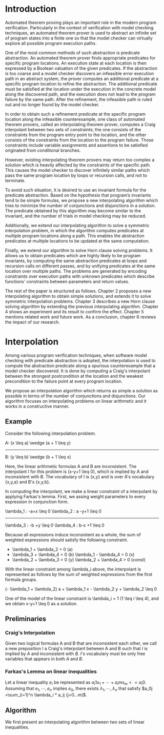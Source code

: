 Introduction
===

Automated theorem proving plays an important role in the modern program verification. Particularly in the context of verification with model checking techniques, an automated theorem prover is used to abstract an infinite set of program states into a finite one so that the model checker can virtually explore all possible program execution paths.

One of the most common methods of such abstraction is predicate abstraction. An automated theorem prover finds appropriate predicates for specific program locations. An execution state at each location is then expressed by a Boolean valuation of the given predicates. If the abstraction is too coarse and a model checker discovers an infeasible error execution path in an abstract system, the prover computes an additional predicate at a specific program location to refine the abstraction. The additional predicate must be satisfied at the location under the execution in the concrete model along the discovered path, and the execution does not lead to the program failure by the same path. After the refinement, the infeasible path is ruled out and no longer found by the model checker.

In order to obtain such a refinement predicate at the specific program location along the infeasible counterexample, one class of automated theorem provers, called an interpolating theorem prover, computes a Craig interpolant between two sets of constraints; the one consists of the constraints from the program entry point to the location, and the other consists of the constraints from the location to the program failure. Those constraints include variable assignments and assertions to be satisfied originated from conditional branches.

However, existing interpolating theorem provers may return too complex a solution which is heavily affected by the constraints of the specific path. This causes the model checker to discover infinitely similar paths which pass the same program location by loops or recursion calls, and not to terminate.

To avoid such situation, it is desired to use an invariant formula for the predicate abstraction. Based on the hypothesis that program’s invariants tend to be simple formulas, we propose a new interpolating algorithm which tries to minimize the number of conjunctions and disjunctions in a solution. The predicate obtained by this algorithm may become similar to the invariant, and the number of trials in model checking may be reduced.

Additionally, we extend our interpolating algorithm to solve a symmetric interpolation problem, in which the algorithm computes predicates at multiple program locations along a path. This enables the abstraction predicates at multiple locations to be updated at the same computation.

Finally, we extend our algorithm to solve Horn clause solving problems. It allows us to obtain predicates which are highly likely to be program invariants, by computing the same abstraction predicates at loops and recursion calls on different passes, and by unifying predicates at the same location over multiple paths. The problems are generated by encoding constraints over execution paths with unknown predicates which describe functions' constraints between parameters and return values.

The rest of the paper is structured as follows. Chapter 2 proposes a new interpolating algorithm to obtain simple solutions, and extends it to solve symmetric interpolation problems. Chapter 3 describes a new Horn clause solving algorithm by extending the previous interpolating algorithm. Chapter 4 shows an experiment and its result to confirm the effect. Chapter 5 mentions related work and future work. As a conclusion, chapter 6 reviews the impact of our research.


Interpolation
===

Among various program verification techniques, when software model checking with predicate abstraction is adopted, the interpolation is used to compute the abstraction predicate along a spurious counterexample that a model checker discovered. It is done by computing a Craig's interpolant between the strongest postcondition at the location and the weakest precondition to the failure point at every program location.

We propose an interpolation algorithm which returns as simple a
solution as possible in terms of the number of conjunctions and
disjunctions.
Our algorithm focuses on interpolating problems on linear arithmetic
and it works in a constructive manner.

Example
---

Consider the following interpolation problem.

A: (x \leq a) \wedge (a + 1 \leq y)
- - - - - -
B: (y \leq b) \wedge (b + 1 \leq x)

Here, the linear arithmetic formulas A and B are inconsistent. The interpolant I for this problem is (x-y+1 \leq 0), which is implied by A and inconsistent with B. The vocabulary of I is {x,y} and is over A's vocabulary {x,y,a} and B's {x,y,b}.

In computing the interpolant, we make a linear constraint of a interpolant by applying Farkas's lemma. First, we assing weight parameters to every expression in conjunction form.

\lambda_1 : -a+x     \leq 0
\lambda_2 :  a  -y+1 \leq 0
- - - - - -
\lambda_3 : -b  +y   \leq 0
\lambda_4 :  b-x  +1 \leq 0

Because all expressions induce inconsistent as a whole, the sum of weighted expressions should satisfy the following constraint.

- \lambda_1 + \lambda_2 = 0 (a)
- \lambda_3 + \lambda_4 = 0 (b)
  \lambda_1 - \lambda_4 = 0 (x)
- \lambda_2 + \lambda_3 = 0 (y)
  \lambda_2 + \lambda_4 > 0 (const)

With the linear constraint among \lambda_i above, the interpolant is represented as follows by the sum of weighted expressions from the first formula groups.

(- \lambda_1 + \lambda_2) a + \lambda_1 x - \lambda_2 y + \lambda_2 \leq 0

One of the model of the linear constraint is \lambda_i = 1 (1 \leq i \leq 4), and we obtain x-y+1 \leq 0 as a solution.


Preliminaries
---

### Craig's Interpolation

Given two logical formulas A and B that are inconsistent each other, we call a new preposition I a Craig's interpolant between A and B such that $I$ is implied by $A$ and inconsistent with $B$. $I$'s vocabulary must be only free variables that appears in both $A$ and $B$.

### Farkas's Lemma on linear inequalities

Let a linear inequality $e_i$ be represented as $a_i1 x_1 + \cdots + a_im x_m <= a_i0$. Assuming that $e_1,\cdots,e_n$ implies $e_0$, there exists $\lambda_1,\cdots,\lambda_n$ that satisfy $a_0j =\sum_(i=1)^n \lambda_i * a_ij (j=0...m)$.


Algorithm
---

We first present an interpolating algorithm between two sets of linear inequalities.
